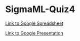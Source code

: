 # SigmaML-Quiz4

[Link to Google Spreadsheet](https://docs.google.com/spreadsheets/d/14xHoSTx-F7g2OUSxDAbKZE3Y6_Y_KGC7vjtWbuq1BXc/edit?usp=sharing)

[Link to Google Presentation](https://docs.google.com/presentation/d/1DuJePqzejTUEWG0yKndQLDPavXyuUTlSmqpuFQn4J3o/edit?usp=sharing)
